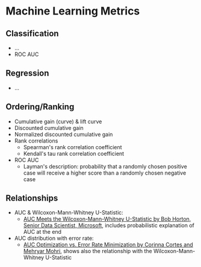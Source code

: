 
# Machine Learning Metrics
## Classification
- ...
- ROC AUC

## Regression
- ...

## Ordering/Ranking
- Cumulative gain (curve) & lift curve
- Discounted cumulative gain
- Normalized discounted cumulative gain
- Rank correlations
  - Spearman's rank correlation coefficient
  - Kendall's tau rank correlation coefficient
- ROC AUC
  - Layman's description: probability that a randomly chosen positive case will receive a higher score than a randomly chosen negative case

## Relationships
- AUC & Wilcoxon-Mann-Whitney U-Statistic:
  - [AUC Meets the Wilcoxon-Mann-Whitney U-Statistic by Bob Horton, Senior Data Scientist, Microsoft](https://blog.revolutionanalytics.com/2017/03/auc-meets-u-stat.html), includes probabilistic explanation of AUC at the end
- AUC distribution with error rate:
  - [AUC Optimization vs. Error Rate Minimization by Corinna Cortes and Mehryar Mohri](https://papers.nips.cc/paper/2518-auc-optimization-vs-error-rate-minimization.pdf), shows also the relationship with the Wilcoxon-Mann-Whitney U-Statistic 
